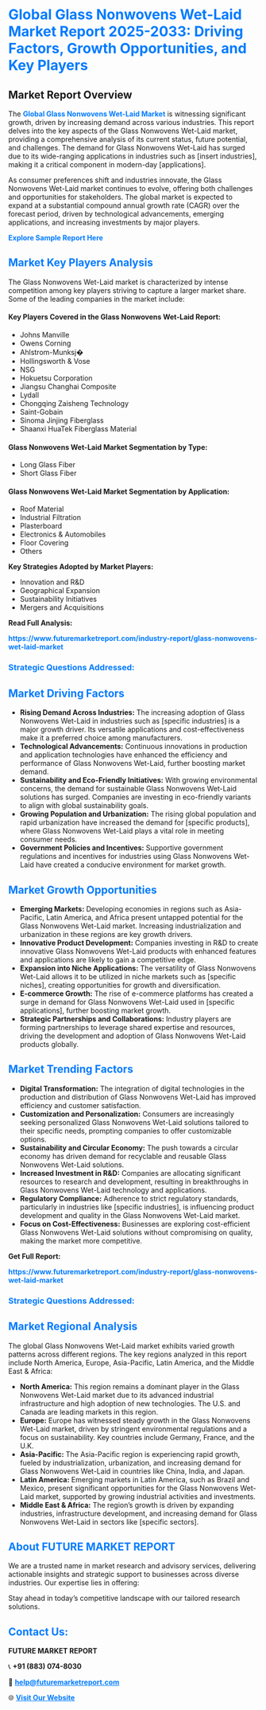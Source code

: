 <h1 style="color: #007BFF;">Global Glass Nonwovens Wet-Laid Market Report 2025-2033: Driving Factors, Growth Opportunities, and Key Players</h1>

<section id="overview">
<h2>Market Report Overview</h2>
<p>The <a href="https://www.futuremarketreport.com/industry-report/glass-nonwovens-wet-laid-market" style="color: #007BFF; text-decoration: none;"><strong>Global Glass Nonwovens Wet-Laid Market</strong></a> is witnessing significant growth, driven by increasing demand across various industries. This report delves into the key aspects of the Glass Nonwovens Wet-Laid market, providing a comprehensive analysis of its current status, future potential, and challenges. The demand for Glass Nonwovens Wet-Laid has surged due to its wide-ranging applications in industries such as [insert industries], making it a critical component in modern-day [applications].</p>
<p>As consumer preferences shift and industries innovate, the Glass Nonwovens Wet-Laid market continues to evolve, offering both challenges and opportunities for stakeholders. The global market is expected to expand at a substantial compound annual growth rate (CAGR) over the forecast period, driven by technological advancements, emerging applications, and increasing investments by major players.</p>
</section>

<section id="overview">
<p><a href="https://www.futuremarketreport.com/request-sample/reportId=28938" style="color: #007BFF; text-decoration: none;"><strong>Explore Sample Report Here</strong></a></p>
</section>

<section id="key-players">
<h2 style="color: #007BFF;">Market Key Players Analysis</h2>
<p>The Glass Nonwovens Wet-Laid market is characterized by intense competition among key players striving to capture a larger market share. Some of the leading companies in the market include:</p>
<h4>Key Players Covered in the Glass Nonwovens Wet-Laid Report:</h4>
<ul><li>Johns Manville</li><li>Owens Corning</li><li>Ahlstrom-Munksj�</li><li>Hollingsworth &amp; Vose</li><li>NSG</li><li>Hokuetsu Corporation</li><li>Jiangsu Changhai Composite</li><li>Lydall</li><li>Chongqing Zaisheng Technology</li><li>Saint-Gobain</li><li>Sinoma Jinjing Fiberglass</li><li>Shaanxi HuaTek Fiberglass Material</li></ul>
<h4>Glass Nonwovens Wet-Laid Market Segmentation by Type:</h4>
<ul><li>Long Glass Fiber</li><li>Short Glass Fiber</li></ul>

<h4>Glass Nonwovens Wet-Laid Market Segmentation by Application:</h4>
<ul><li>Roof Material</li><li>Industrial Filtration</li><li>Plasterboard</li><li>Electronics &amp; Automobiles</li><li>Floor Covering</li><li>Others</li></ul>
<p><strong>Key Strategies Adopted by Market Players:</strong></p>
<ul>
<li>Innovation and R&D</li>
<li>Geographical Expansion</li>
<li>Sustainability Initiatives</li>
<li>Mergers and Acquisitions</li>
</ul>
</section>

<section>
<p><strong>Read Full Analysis: </strong></p><a href="https://www.futuremarketreport.com/industry-report/glass-nonwovens-wet-laid-market" style="color: #007BFF; text-decoration: none;"><strong>https://www.futuremarketreport.com/industry-report/glass-nonwovens-wet-laid-market</strong></a>
<h3 style="color: #007BFF;">Strategic Questions Addressed:</h3>
</section>

<section id="driving-factors">
<h2 style="color: #007BFF;">Market Driving Factors</h2>
<ul>
<li><strong>Rising Demand Across Industries:</strong> The increasing adoption of Glass Nonwovens Wet-Laid in industries such as [specific industries] is a major growth driver. Its versatile applications and cost-effectiveness make it a preferred choice among manufacturers.</li>
<li><strong>Technological Advancements:</strong> Continuous innovations in production and application technologies have enhanced the efficiency and performance of Glass Nonwovens Wet-Laid, further boosting market demand.</li>
<li><strong>Sustainability and Eco-Friendly Initiatives:</strong> With growing environmental concerns, the demand for sustainable Glass Nonwovens Wet-Laid solutions has surged. Companies are investing in eco-friendly variants to align with global sustainability goals.</li>
<li><strong>Growing Population and Urbanization:</strong> The rising global population and rapid urbanization have increased the demand for [specific products], where Glass Nonwovens Wet-Laid plays a vital role in meeting consumer needs.</li>
<li><strong>Government Policies and Incentives:</strong> Supportive government regulations and incentives for industries using Glass Nonwovens Wet-Laid have created a conducive environment for market growth.</li>
</ul>
</section>

<section id="growth-opportunities">
<h2 style="color: #007BFF;">Market Growth Opportunities</h2>
<ul>
<li><strong>Emerging Markets:</strong> Developing economies in regions such as Asia-Pacific, Latin America, and Africa present untapped potential for the Glass Nonwovens Wet-Laid market. Increasing industrialization and urbanization in these regions are key growth drivers.</li>
<li><strong>Innovative Product Development:</strong> Companies investing in R&D to create innovative Glass Nonwovens Wet-Laid products with enhanced features and applications are likely to gain a competitive edge.</li>
<li><strong>Expansion into Niche Applications:</strong> The versatility of Glass Nonwovens Wet-Laid allows it to be utilized in niche markets such as [specific niches], creating opportunities for growth and diversification.</li>
<li><strong>E-commerce Growth:</strong> The rise of e-commerce platforms has created a surge in demand for Glass Nonwovens Wet-Laid used in [specific applications], further boosting market growth.</li>
<li><strong>Strategic Partnerships and Collaborations:</strong> Industry players are forming partnerships to leverage shared expertise and resources, driving the development and adoption of Glass Nonwovens Wet-Laid products globally.</li>
</ul>
</section>

<section id="trending-factors">
<h2 style="color: #007BFF;">Market Trending Factors</h2>
<ul>
<li><strong>Digital Transformation:</strong> The integration of digital technologies in the production and distribution of Glass Nonwovens Wet-Laid has improved efficiency and customer satisfaction.</li>
<li><strong>Customization and Personalization:</strong> Consumers are increasingly seeking personalized Glass Nonwovens Wet-Laid solutions tailored to their specific needs, prompting companies to offer customizable options.</li>
<li><strong>Sustainability and Circular Economy:</strong> The push towards a circular economy has driven demand for recyclable and reusable Glass Nonwovens Wet-Laid solutions.</li>
<li><strong>Increased Investment in R&D:</strong> Companies are allocating significant resources to research and development, resulting in breakthroughs in Glass Nonwovens Wet-Laid technology and applications.</li>
<li><strong>Regulatory Compliance:</strong> Adherence to strict regulatory standards, particularly in industries like [specific industries], is influencing product development and quality in the Glass Nonwovens Wet-Laid market.</li>
<li><strong>Focus on Cost-Effectiveness:</strong> Businesses are exploring cost-efficient Glass Nonwovens Wet-Laid solutions without compromising on quality, making the market more competitive.</li>
</ul>
</section>

<section>
<p><strong>Get Full Report: </strong></p><a href="https://www.futuremarketreport.com/industry-report/glass-nonwovens-wet-laid-market" style="color: #007BFF; text-decoration: none;"><strong>https://www.futuremarketreport.com/industry-report/glass-nonwovens-wet-laid-market</strong></a>
<h3 style="color: #007BFF;">Strategic Questions Addressed:</h3>
</section>


<section id="regional-analysis">
<h2 style="color: #007BFF;">Market Regional Analysis</h2>
<p>The global Glass Nonwovens Wet-Laid market exhibits varied growth patterns across different regions. The key regions analyzed in this report include North America, Europe, Asia-Pacific, Latin America, and the Middle East & Africa:</p>
<ul>
<li><strong>North America:</strong> This region remains a dominant player in the Glass Nonwovens Wet-Laid market due to its advanced industrial infrastructure and high adoption of new technologies. The U.S. and Canada are leading markets in this region.</li>
<li><strong>Europe:</strong> Europe has witnessed steady growth in the Glass Nonwovens Wet-Laid market, driven by stringent environmental regulations and a focus on sustainability. Key countries include Germany, France, and the U.K.</li>
<li><strong>Asia-Pacific:</strong> The Asia-Pacific region is experiencing rapid growth, fueled by industrialization, urbanization, and increasing demand for Glass Nonwovens Wet-Laid in countries like China, India, and Japan.</li>
<li><strong>Latin America:</strong> Emerging markets in Latin America, such as Brazil and Mexico, present significant opportunities for the Glass Nonwovens Wet-Laid market, supported by growing industrial activities and investments.</li>
<li><strong>Middle East & Africa:</strong> The region’s growth is driven by expanding industries, infrastructure development, and increasing demand for Glass Nonwovens Wet-Laid in sectors like [specific sectors].</li>
</ul>
</section>

<footer>
<h2 style="color: #007BFF;">About FUTURE MARKET REPORT</h2>
<p>We are a trusted name in market research and advisory services, delivering actionable insights and strategic support to businesses across diverse industries. Our expertise lies in offering:</p>

<p>Stay ahead in today’s competitive landscape with our tailored research solutions.</p>

<h2 style="color: #007BFF;">Contact Us:</h2>
<p><strong>FUTURE MARKET REPORT</strong></p>
<p>📞 <strong>+91 (883) 074-8030</strong></p>
<p>📧 <strong><a href="mailto:help@futuremarketreport.com" style="color: #007BFF;">help@futuremarketreport.com</a></strong></p>
<p>🌐 <strong><a href="https://www.futuremarketreport.com/" style="color: #007BFF;">Visit Our Website</a></strong></p>
</footer>